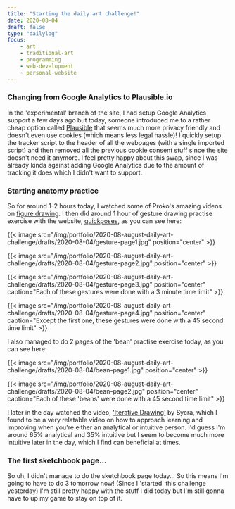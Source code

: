```yaml
---
title: "Starting the daily art challenge!"
date: 2020-08-04
draft: false
type: "dailylog"
focus:
    - art
    - traditional-art
    - programming
    - web-development
    - personal-website
---
```


### Changing from Google Analytics to Plausible.io

In the 'experimental' branch of the site, I had setup Google Analytics support a few days ago but today, someone introduced me to a rather cheap option called [Plausible](https://plausible.io) that seems much more privacy friendly and doesn't even use cookies (which means less legal hassle)! I quickly setup the tracker script to the header of all the webpages (with a single imported script) and then removed all the previous cookie consent stuff since the site doesn't need it anymore. I feel pretty happy about this swap, since I was already kinda against adding Google Analytics due to the amount of tracking it does which I didn't want to support.

### Starting anatomy practice

So for around 1-2 hours today, I watched some of Proko's amazing videos on [figure drawing](https://www.youtube.com/playlist?list=PLtG4P3lq8RHGuMuprDarMz_Y9Fbw_d2ws). I then did around 1 hour of gesture drawing practise exercise with the website, [quickposes](https://quickposes.com), as you can see here:

{{< image src="/img/portfolio/2020-08-august-daily-art-challenge/drafts/2020-08-04/gesture-page1.jpg" position="center" >}}

{{< image src="/img/portfolio/2020-08-august-daily-art-challenge/drafts/2020-08-04/gesture-page2.jpg" position="center" >}}

{{< image src="/img/portfolio/2020-08-august-daily-art-challenge/drafts/2020-08-04/gesture-page3.jpg" position="center" caption="Each of these gestures were done with a 3 minute time limit" >}}

{{< image src="/img/portfolio/2020-08-august-daily-art-challenge/drafts/2020-08-04/gesture-page4.jpg" position="center" caption="Except the first one, these gestures were done with a 45 second time limit" >}}

I also managed to do 2 pages of the 'bean' practise exercise today, as you can see here:

{{< image src="/img/portfolio/2020-08-august-daily-art-challenge/drafts/2020-08-04/bean-page1.jpg" position="center" >}}

{{< image src="/img/portfolio/2020-08-august-daily-art-challenge/drafts/2020-08-04/bean-page2.jpg" position="center" caption="Each of these 'beans' were done with a 45 second time limit" >}}

I later in the day watched the video, ['Iterative Drawing'](https://www.youtube.com/watch?v=k0ufz75UvHs) by Sycra, which I found to be a very relatable video on how to approach learning and improving when you're either an analytical or intuitive person. I'd guess I'm around 65% analytical and 35% intuitive but I seem to become much more intuitive later in the day, which I find can beneficial at times.

### The first sketchbook page...

So uh, I didn't manage to do the sketchbook page today... So this means I'm going to have to do 3 tomorrow now! (Since I 'started' this challenge yesterday) I'm still pretty happy with the stuff I did today but I'm still gonna have to up my game to stay on top of it.